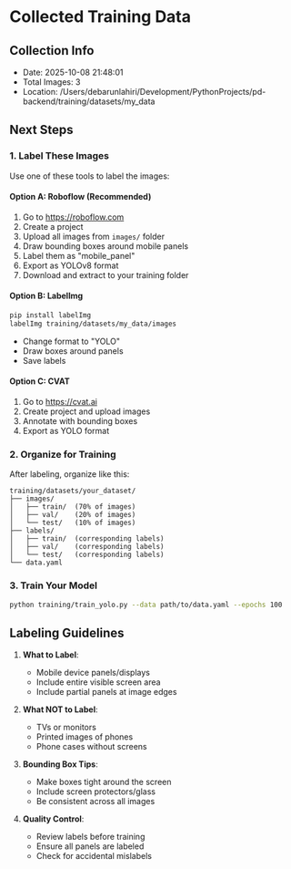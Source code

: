 # Collected Training Data

## Collection Info
- Date: 2025-10-08 21:48:01
- Total Images: 3
- Location: /Users/debarunlahiri/Development/PythonProjects/pd-backend/training/datasets/my_data

## Next Steps

### 1. Label These Images

Use one of these tools to label the images:

#### Option A: Roboflow (Recommended)
1. Go to https://roboflow.com
2. Create a project
3. Upload all images from `images/` folder
4. Draw bounding boxes around mobile panels
5. Label them as "mobile_panel"
6. Export as YOLOv8 format
7. Download and extract to your training folder

#### Option B: LabelImg
```bash
pip install labelImg
labelImg training/datasets/my_data/images
```
- Change format to "YOLO"
- Draw boxes around panels
- Save labels

#### Option C: CVAT
1. Go to https://cvat.ai
2. Create project and upload images
3. Annotate with bounding boxes
4. Export as YOLO format

### 2. Organize for Training

After labeling, organize like this:
```
training/datasets/your_dataset/
├── images/
│   ├── train/  (70% of images)
│   ├── val/    (20% of images)
│   └── test/   (10% of images)
├── labels/
│   ├── train/  (corresponding labels)
│   ├── val/    (corresponding labels)
│   └── test/   (corresponding labels)
└── data.yaml
```

### 3. Train Your Model
```bash
python training/train_yolo.py --data path/to/data.yaml --epochs 100
```

## Labeling Guidelines

1. **What to Label**: 
   - Mobile device panels/displays
   - Include entire visible screen area
   - Include partial panels at image edges

2. **What NOT to Label**:
   - TVs or monitors
   - Printed images of phones
   - Phone cases without screens

3. **Bounding Box Tips**:
   - Make boxes tight around the screen
   - Include screen protectors/glass
   - Be consistent across all images

4. **Quality Control**:
   - Review labels before training
   - Ensure all panels are labeled
   - Check for accidental mislabels
